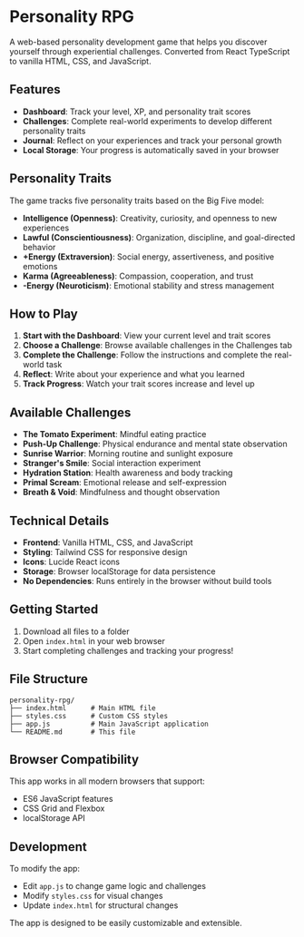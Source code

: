 # Personality RPG

A web-based personality development game that helps you discover yourself through experiential challenges. Converted from React TypeScript to vanilla HTML, CSS, and JavaScript.

## Features

- **Dashboard**: Track your level, XP, and personality trait scores
- **Challenges**: Complete real-world experiments to develop different personality traits
- **Journal**: Reflect on your experiences and track your personal growth
- **Local Storage**: Your progress is automatically saved in your browser

## Personality Traits

The game tracks five personality traits based on the Big Five model:

- **Intelligence (Openness)**: Creativity, curiosity, and openness to new experiences
- **Lawful (Conscientiousness)**: Organization, discipline, and goal-directed behavior
- **+Energy (Extraversion)**: Social energy, assertiveness, and positive emotions
- **Karma (Agreeableness)**: Compassion, cooperation, and trust
- **-Energy (Neuroticism)**: Emotional stability and stress management

## How to Play

1. **Start with the Dashboard**: View your current level and trait scores
2. **Choose a Challenge**: Browse available challenges in the Challenges tab
3. **Complete the Challenge**: Follow the instructions and complete the real-world task
4. **Reflect**: Write about your experience and what you learned
5. **Track Progress**: Watch your trait scores increase and level up

## Available Challenges

- **The Tomato Experiment**: Mindful eating practice
- **Push-Up Challenge**: Physical endurance and mental state observation
- **Sunrise Warrior**: Morning routine and sunlight exposure
- **Stranger's Smile**: Social interaction experiment
- **Hydration Station**: Health awareness and body tracking
- **Primal Scream**: Emotional release and self-expression
- **Breath & Void**: Mindfulness and thought observation

## Technical Details

- **Frontend**: Vanilla HTML, CSS, and JavaScript
- **Styling**: Tailwind CSS for responsive design
- **Icons**: Lucide React icons
- **Storage**: Browser localStorage for data persistence
- **No Dependencies**: Runs entirely in the browser without build tools

## Getting Started

1. Download all files to a folder
2. Open `index.html` in your web browser
3. Start completing challenges and tracking your progress!

## File Structure

```
personality-rpg/
├── index.html      # Main HTML file
├── styles.css      # Custom CSS styles
├── app.js          # Main JavaScript application
└── README.md       # This file
```

## Browser Compatibility

This app works in all modern browsers that support:
- ES6 JavaScript features
- CSS Grid and Flexbox
- localStorage API

## Development

To modify the app:
- Edit `app.js` to change game logic and challenges
- Modify `styles.css` for visual changes
- Update `index.html` for structural changes

The app is designed to be easily customizable and extensible. 